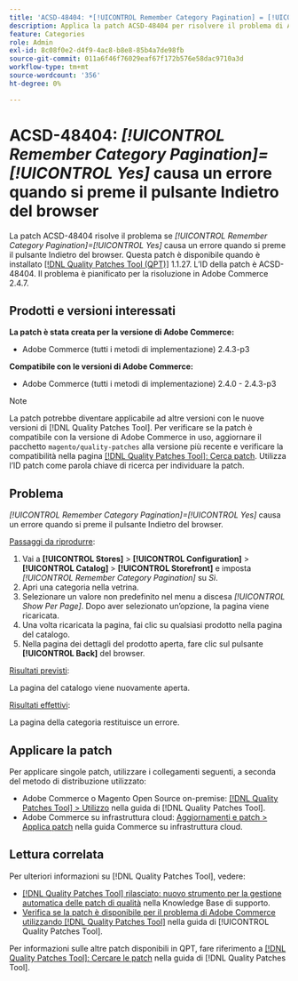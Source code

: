 ```yaml
---
title: 'ACSD-48404: *[!UICONTROL Remember Category Pagination] = [!UICONTROL Yes]* causa un errore quando si preme il pulsante Indietro del browser'
description: Applica la patch ACSD-48404 per risolvere il problema di Adobe Commerce per cui *[!UICONTROL Remember Category Pagination] = [!UICONTROL Yes]* causa un errore quando si preme il pulsante Indietro del browser.
feature: Categories
role: Admin
exl-id: 8c08f0e2-d4f9-4ac8-b8e8-85b4a7de98fb
source-git-commit: 011a6f46f76029eaf67f172b576e58dac9710a3d
workflow-type: tm+mt
source-wordcount: '356'
ht-degree: 0%

---
```


# ACSD-48404: *[!UICONTROL Remember Category Pagination]=[!UICONTROL Yes]* causa un errore quando si preme il pulsante Indietro del browser

La patch ACSD-48404 risolve il problema se *[!UICONTROL Remember Category Pagination]=[!UICONTROL Yes]* causa un errore quando si preme il pulsante Indietro del browser. Questa patch è disponibile quando è installato [[!DNL Quality Patches Tool (QPT)]](https://experienceleague.adobe.com/en/docs/commerce-operations/tools/quality-patches-tool/quality-patches-tool-to-self-serve-quality-patches) 1.1.27. L’ID della patch è ACSD-48404. Il problema è pianificato per la risoluzione in Adobe Commerce 2.4.7.

## Prodotti e versioni interessati

**La patch è stata creata per la versione di Adobe Commerce:**

* Adobe Commerce (tutti i metodi di implementazione) 2.4.3-p3

**Compatibile con le versioni di Adobe Commerce:**

* Adobe Commerce (tutti i metodi di implementazione) 2.4.0 - 2.4.3-p3

>[!NOTE]
>
>La patch potrebbe diventare applicabile ad altre versioni con le nuove versioni di [!DNL Quality Patches Tool]. Per verificare se la patch è compatibile con la versione di Adobe Commerce in uso, aggiornare il pacchetto `magento/quality-patches` alla versione più recente e verificare la compatibilità nella pagina [[!DNL Quality Patches Tool]: Cerca patch](https://experienceleague.adobe.com/tools/commerce-quality-patches/index.html). Utilizza l’ID patch come parola chiave di ricerca per individuare la patch.

## Problema

*[!UICONTROL Remember Category Pagination]=[!UICONTROL Yes]* causa un errore quando si preme il pulsante Indietro del browser.


<u>Passaggi da riprodurre</u>:

1. Vai a **[!UICONTROL Stores]** > **[!UICONTROL Configuration]** > **[!UICONTROL Catalog]** > **[!UICONTROL Storefront]** e imposta *[!UICONTROL Remember Category Pagination]* su *Sì*.
1. Apri una categoria nella vetrina.
1. Selezionare un valore non predefinito nel menu a discesa *[!UICONTROL Show Per Page]*. Dopo aver selezionato un’opzione, la pagina viene ricaricata.
1. Una volta ricaricata la pagina, fai clic su qualsiasi prodotto nella pagina del catalogo.
1. Nella pagina dei dettagli del prodotto aperta, fare clic sul pulsante **[!UICONTROL Back]** del browser.

<u>Risultati previsti</u>:

La pagina del catalogo viene nuovamente aperta.

<u>Risultati effettivi</u>:

La pagina della categoria restituisce un errore.

## Applicare la patch

Per applicare singole patch, utilizzare i collegamenti seguenti, a seconda del metodo di distribuzione utilizzato:

* Adobe Commerce o Magento Open Source on-premise: [[!DNL Quality Patches Tool] > Utilizzo](/help/tools/quality-patches-tool/usage.md) nella guida di [!DNL Quality Patches Tool].
* Adobe Commerce su infrastruttura cloud: [Aggiornamenti e patch > Applica patch](https://experienceleague.adobe.com/docs/commerce-cloud-service/user-guide/develop/upgrade/apply-patches.html) nella guida Commerce su infrastruttura cloud.

## Lettura correlata

Per ulteriori informazioni su [!DNL Quality Patches Tool], vedere:

* [[!DNL Quality Patches Tool] rilasciato: nuovo strumento per la gestione automatica delle patch di qualità](https://experienceleague.adobe.com/en/docs/commerce-operations/tools/quality-patches-tool/quality-patches-tool-to-self-serve-quality-patches) nella Knowledge Base di supporto.
* [Verifica se la patch è disponibile per il problema di Adobe Commerce utilizzando  [!DNL Quality Patches Tool]](/help/tools/quality-patches-tool/patches-available-in-qpt/check-patch-for-magento-issue-with-magento-quality-patches.md) nella guida di [!UICONTROL Quality Patches Tool].


Per informazioni sulle altre patch disponibili in QPT, fare riferimento a [[!DNL Quality Patches Tool]: Cercare le patch](https://experienceleague.adobe.com/tools/commerce-quality-patches/index.html) nella guida di [!DNL Quality Patches Tool].
